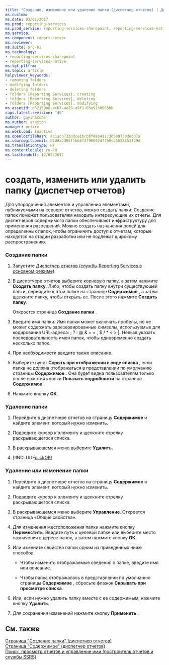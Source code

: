 ```yaml
---
title: "Создание, изменение или удаление папки (диспетчер отчетов) | Документы Майкрософт"
ms.custom: 
ms.date: 03/01/2017
ms.prod: reporting-services
ms.prod_service: reporting-services-sharepoint, reporting-services-native
ms.service: 
ms.component: report-server
ms.reviewer: 
ms.suite: pro-bi
ms.technology:
- reporting-services-sharepoint
- reporting-services-native
ms.tgt_pltfrm: 
ms.topic: article
helpviewer_keywords:
- removing folders
- modifying folders
- deleting folders
- folders [Reporting Services], creating
- folders [Reporting Services], deleting
- folders [Reporting Services], modifying
ms.assetid: d62159a8-ec67-4e28-a9f1-05a9250065bb
caps.latest.revision: "49"
author: guyinacube
ms.author: asaxton
manager: erikre
ms.workload: Inactive
ms.openlocfilehash: 8c1acb733ddce1bcbbfeab4117305e9738de607a
ms.sourcegitcommit: b2d8a2d95ffbb6f2f98692d7760cc5523151f99d
ms.translationtype: HT
ms.contentlocale: ru-RU
ms.lasthandoff: 12/05/2017
---
```

# <a name="create-delete-or-modify-a-folder-report-manager"></a>создать, изменить или удалить папку (диспетчер отчетов)
  Для упорядочения элементов и управления элементами, публикуемыми на сервере отчетов, можно создать папки. Создание папок поможет пользователям находить интересующие их отчеты. Для диспетчеров содержимого папки обеспечивают инфраструктуру для применения разрешений. Можно создать назначения ролей для определенных папок, чтобы ограничить доступ к отчетам, которые находятся на стадии разработки или не подлежат широкому распространению.  
  
### <a name="to-create-a-folder"></a>Создание папки  
  
1.  Запустите [Диспетчер отчетов (службы Reporting Services в основном режиме)](http://msdn.microsoft.com/library/80949f9d-58f5-48e3-9342-9e9bf4e57896).  
  
2.  В диспетчере отчетов выберите корневую папку, а затем нажмите **Создать папку**. Либо, чтобы создать папку внутри существующей папки, перейдите к этой папке на странице **Содержимое** , а затем щелкните папку, чтобы открыть ее. После этого нажмите **Создать папку**.  
  
     Откроется страница **Создание папки** .  
  
3.  Введите имя папки. Имя папки может включать пробелы, но не может содержать зарезервированные символы, используемые для кодирования URL-адреса: ; ? : @ & = + , $ / * < > |. Нельзя указать последовательность имен папок, чтобы одновременно создать несколько папок.  
  
4.  При необходимости введите также описание.  
  
5.  Выберите пункт **Скрыть при отображении в виде списка** , если папка не должна отображаться в представлении по умолчанию страницы **Содержимое** . Она будет видна пользователям только после нажатия кнопки **Показать подробности** на странице **Содержимое** .  
  
6.  Нажмите кнопку **ОК**.  
  
### <a name="to-delete-a-folder"></a>Удаление папки  
  
1.  Перейдите в диспетчере отчетов на страницу **Содержимое** и найдите элемент, который нужно изменить.  
  
2.  Подведите курсор к элементу и щелкните стрелку раскрывающегося списка.  
  
3.  В раскрывающемся меню выберите **Удалить**.  
  
4.  [!INCLUDE[clickOK](../../includes/clickok-md.md)]  
  
### <a name="to-modify-or-delete-a-folder"></a>Удаление или изменение папки  
  
1.  Перейдите в диспетчере отчетов на страницу **Содержимое** и найдите элемент, который нужно изменить.  
  
2.  Подведите курсор к элементу и щелкните стрелку раскрывающегося списка.  
  
3.  В раскрывающемся меню выберите **Управление**. Откроется страница «Общие свойства».  
  
4.  Для изменения местоположения папки нажмите кнопку **Переместить**. Введите путь к целевой папке или выберите место назначения в дереве папок, а затем нажмите кнопку **ОК**.  
  
5.  Или измените свойства папки одним из приведенных ниже способов.  
  
    -   Чтобы изменить отображаемые сведения о папке, введите имя или описание.  
  
    -   Чтобы папка отображалась в представлении по умолчанию страницы **Содержимое** , сбросьте флажок **Скрывать при просмотре списка**.  
  
6.  Или, если нужно удалить папку вместе с ее содержимым, нажмите кнопку **Удалить**.  
  
7.  Для сохранения изменений нажмите кнопку **Применить** .  
  
## <a name="see-also"></a>См. также  
 [Страница "Создание папки" (диспетчер отчетов)](http://msdn.microsoft.com/library/9212fc68-f0a6-4f79-83c1-84baf4d1957e)   
 [Страница "Содержимое" (диспетчер отчетов)](http://msdn.microsoft.com/library/6b16869b-158a-4934-9c85-bee934b35378)   
 [Поиск, просмотр отчетов и управление ими (построитель отчетов и службы SSRS)](../../reporting-services/report-builder/finding-viewing-and-managing-reports-report-builder-and-ssrs.md)  
  
  
